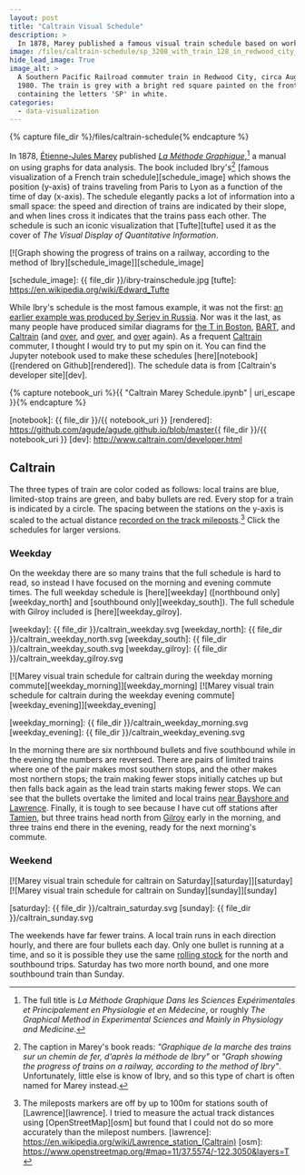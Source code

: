 ```yaml
---
layout: post
title: "Caltrain Visual Schedule"
description: >
  In 1878, Marey published a famous visual train schedule based on work by Ibry. What would it look like for Silicon Valley's Caltrain? Come find out!
image: /files/caltrain-schedule/sp_3208_with_train_128_in_redwood_city_ca_in_august_1980_by_roger_puta.jpg
hide_lead_image: True
image_alt: >
  A Southern Pacific Railroad commuter train in Redwood City, circa August
  1980. The train is grey with a bright red square painted on the front
  containing the letters 'SP' in white.
categories:
  - data-visualization
---
```


{% capture file_dir %}/files/caltrain-schedule{% endcapture %}

In 1878, [Étienne-Jules Marey][ejm] published [_La Méthode
Graphique_][original_graphique],[^lmgd] a manual on using graphs for data
analysis. The book included Ibry's[^ibry] [famous visualization of a French
train schedule][schedule_image] which shows the position (y-axis) of trains
traveling from Paris to Lyon as a function of the time of day (x-axis). The
schedule elegantly packs a lot of information into a small space: the speed
and direction of trains are indicated by their slope, and when lines cross it
indicates that the trains pass each other. The schedule is such an iconic
visualization that [Tufte][tufte] used it as the cover of _The Visual Display
of Quantitative Information_.

[^lmgd]: The full title is _La Méthode Graphique Dans les Sciences Expérimentales et Principalement en Physiologie et en Médecine_, or roughly _The Graphical Method in Experimental Sciences and Mainly in Physiology and Medicine_.
[^ibry]: The caption in Marey's book reads: _"Graphique de la marche des trains sur un chemin de fer, d'après la méthode de Ibry"_ or _"Graph showing the progress of trains on a railway, according to the method of Ibry"_. Unfortunately, little else is know of Ibry, and so this type of chart is often named for Marey instead.

[![Graph showing the progress of trains on a railway, according to the method
of Ibry][schedule_image]][schedule_image]

[ejm]: https://en.wikipedia.org/wiki/%C3%89tienne-Jules_Marey
[original_graphique]: https://archive.org/details/lamthodegraphiq00maregoog
[schedule_image]: {{ file_dir }}/ibry-trainschedule.jpg
[tufte]: https://en.wikipedia.org/wiki/Edward_Tufte

While Ibry's schedule is the most famous example, it was not the first: [an
earlier example was produced by Serjev in Russia][paper]. Nor was it the last,
as many people have produced similar diagrams for [the T in Boston][boston],
[BART][bart], and [Caltrain][caltrain_vis] (and [over][caltrain_vis2], and
[over][caltrain_vis3], and [over][caltrain_vis4] again). As a frequent
[Caltrain][caltrain] commuter, I thought I would try to put my spin on it. You
can find the Jupyter notebook used to make these schedules [here][notebook]
([rendered on Github][rendered]). The schedule data is from [Caltrain's
developer site][dev].

{% capture notebook_uri %}{{ "Caltrain Marey Schedule.ipynb" | uri_escape }}{% endcapture %}

[paper]: https://dx.doi.org/10.1080/09332480.2013.772394
[boston]: https://mbtaviz.github.io/
[bart]: http://www.drones.com/bart.html
[caltrain_vis]: http://vis.berkeley.edu/courses/cs294-10-sp10/wiki/index.php/A4-PaulIvanov
[caltrain_vis2]: https://mbostock.github.io/protovis/ex/caltrain-full.html
[caltrain_vis3]: https://www.davidstarke.com/projects/caltrain/
[caltrain_vis4]: https://www.svds.com/wp-content/uploads/2016/05/DataEDGE_2016.pdf#page=14
[caltrain]: https://en.wikipedia.org/wiki/Caltrain
[notebook]: {{ file_dir }}/{{ notebook_uri }}
[rendered]: https://github.com/agude/agude.github.io/blob/master{{ file_dir }}/{{ notebook_uri }}
[dev]: http://www.caltrain.com/developer.html

## Caltrain

The three types of train are color coded as follows: local trains are blue,
limited-stop trains are green, and baby bullets are red. Every stop for a
train is indicated by a circle. The spacing between the stations on the y-axis
is scaled to the actual distance [recorded on the track
mileposts][mileposts].[^note] Click the schedules for larger versions.

[mileposts]: https://en.wikipedia.org/wiki/List_of_Caltrain_stations
[^note]: The mileposts markers are off by up to 100m for stations south of [Lawrence][lawrence]. I tried to measure the actual track distances using [OpenStreetMap][osm] but found that I could not do so more accurately than the milepost numbers.
[lawrence]: https://en.wikipedia.org/wiki/Lawrence_station_(Caltrain)
[osm]: https://www.openstreetmap.org/#map=11/37.5574/-122.3050&layers=T

### Weekday

On the weekday there are so many trains that the full schedule is hard to
read, so instead I have focused on the morning and evening commute times. The
full weekday schedule is [here][weekday] ([northbound only][weekday_north] and
[southbound only][weekday_south]). The full schedule with Gilroy included is
[here][weekday_gilroy].

[weekday]: {{ file_dir }}/caltrain_weekday.svg
[weekday_north]: {{ file_dir }}/caltrain_weekday_north.svg
[weekday_south]: {{ file_dir }}/caltrain_weekday_south.svg
[weekday_gilroy]: {{ file_dir }}/caltrain_weekday_gilroy.svg

[![Marey visual train schedule for caltrain during the weekday morning commute][weekday_morning]][weekday_morning]
[![Marey visual train schedule for caltrain during the weekday evening commute][weekday_evening]][weekday_evening]

[weekday_morning]: {{ file_dir }}/caltrain_weekday_morning.svg
[weekday_evening]: {{ file_dir }}/caltrain_weekday_evening.svg

In the morning there are six northbound bullets and five southbound while in
the evening the numbers are reversed. There are pairs of limited trains where
one of the pair makes most southern stops, and the other makes most northern
stops; the train making fewer stops initially catches up but then falls back
again as the lead train starts making fewer stops. We can see that the bullets
overtake the limited and local trains [near Bayshore and Lawrence][ctx].
Finally, it is tough to see because I have cut off stations after
[Tamien][tamien], but three trains head north from [Gilroy][gilroy] early in
the morning, and three trains end there in the evening, ready for the next
morning's commute.

[ctx]: https://en.wikipedia.org/wiki/Caltrain_Express
[tamien]: https://en.wikipedia.org/wiki/Tamien_Station
[gilroy]: https://en.wikipedia.org/wiki/Gilroy_station

### Weekend

[![Marey visual train schedule for caltrain on Saturday][saturday]][saturday]
[![Marey visual train schedule for caltrain on Sunday][sunday]][sunday]

[saturday]: {{ file_dir }}/caltrain_saturday.svg
[sunday]: {{ file_dir }}/caltrain_sunday.svg

The weekends have far fewer trains. A local train runs in each direction
hourly, and there are four bullets each day. Only one bullet is running at a
time, and so it is possible they use the same [rolling stock][rs] for the
north and southbound trips. Saturday has two more north bound, and one more
southbound train than Sunday.

[rs]: https://en.wikipedia.org/wiki/Rolling_stock
